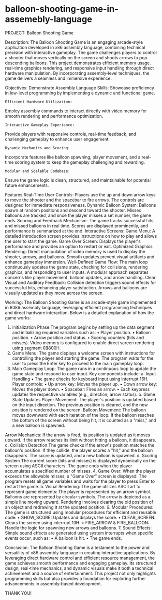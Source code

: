 # balloon-shooting-game-in-assemebly-language
PROJECT: Balloon Shooting Game
	
Description:
The Balloon Shooting Game is an engaging arcade-style application developed in x86 assembly language, combining technical precision with interactive gameplay. The game challenges players to control a shooter that moves vertically on the screen and shoots arrows to pop descending balloons. This project demonstrates efficient memory usage, real-time graphics rendering, and responsive input handling through direct hardware manipulation. By incorporating assembly-level techniques, the game delivers a seamless and immersive experience.

Objectives:
 	Demonstrate Assembly Language Skills:
Showcase proficiency in low-level programming by implementing a dynamic and functional game.

 	Efficient Hardware Utilization:
Employ assembly commands to interact directly with video memory for smooth rendering and performance optimization.

 	Interactive Gameplay Experience:
Provide players with responsive controls, real-time feedback, and challenging gameplay to enhance user engagement.

 	Dynamic Mechanics and Scoring:
Incorporate features like balloon spawning, player movement, and a real-time scoring system to keep the gameplay challenging and rewarding.

 	Modular and Scalable Codebase:
Ensure the game logic is clean, structured, and maintainable for potential future enhancements.




Features
 	Real-Time User Controls: 
Players use the up and down arrow keys to move the shooter and the spacebar to fire arrows.
The controls are designed for immediate responsiveness.
 	Dynamic Balloon System:
Balloons spawn at random positions and descend toward the shooter.
Missed balloons are tracked, and once the player misses a set number, the game ends.
 	Scoring and Feedback Mechanism:
The game tracks successful hits and missed balloons in real time.
Scores are displayed prominently, and performance is summarized at the end.
 	Interactive Screens:
Game Menu: A detailed introduction screen provides instructions on how to play and allows the user to start the game.
 	Game Over Screen: 
Displays the player's performance and provides an option to restart or exit.
 	Optimized Graphics Rendering:
Direct manipulation of video memory is used to display the shooter, arrows, and balloons.
Smooth updates prevent visual artifacts and enhance gameplay immersion.
 	Well-Defined Game Flow:
The main loop continuously updates the game state, checking for collisions, rendering graphics, and responding to user inputs.
A modular approach separates concerns like player movement, balloon updates, and arrow handling.
 	Clear Visual and Auditory Feedback:
 Collision detection triggers sound effects for successful hits, enhancing player                                              satisfaction.
 Arrows and balloons are visually updated as they move across the screen.





Working:
The Balloon Shooting Game is an arcade-style game implemented in 8086 assembly language, leveraging efficient programming techniques and direct hardware interaction. Below is a detailed explanation of how the game works:
1. Initialization Phase
The program begins by setting up the data segment and initializing required variables such as:
•	Player position.
•	Balloon position.
•	Arrow position and status.
•	Scoring counters (hits and misses).
Video memory is configured to enable direct screen rendering using segment 0B800H.
2. Game Menu:
The game displays a welcome screen with instructions for controlling the player and starting the game.
The program waits for the user to press the Enter key to proceed to the main gameplay loop.
3. Main Gameplay Loop:
The game runs in a continuous loop to update the game state and respond to user input. Key components include:
a. Input Handling
•	The game checks for keyboard input using interrupt 16H.
Player controls:
•	Up arrow key: Moves the player up.
•	Down arrow key: Moves the player down.
•	Spacebar: Fires an arrow.
•	Each keypress updates the respective variables (e.g., direction, arrow status).
b. Game State Updates
Player Movement:
The player's position is updated based on the input direction.
The previous position is cleared, and the new position is rendered on the screen.
Balloon Movement:
The balloon moves downward with each iteration of the loop.
If the balloon reaches the bottom of the screen without being hit, it is counted as a "miss," and a new balloon is spawned.


Arrow Mechanics:
If the arrow is fired, its position is updated as it moves upward.
If the arrow reaches its limit without hitting a balloon, it disappears.
c. Collision Detection
The game checks if the arrow's position matches the balloon's position.
If they collide, the player scores a "hit," and the balloon disappears.
The score is updated, and a new balloon is spawned.
d. Scoring System
The current score (hits and misses) is displayed dynamically on the screen using ASCII characters.
The game ends when the player accumulates a specified number of misses.
4. Game Over:
When the player exceeds the allowable misses, a "Game Over" screen is displayed.
The program resets all game variables and waits for the player to press Enter to restart the game.
5. Visual Rendering:
The game utilizes ASCII art to represent game elements:
The player is represented by an arrow symbol.
Balloons are represented by circular symbols.
The arrow is depicted as a simple line moving upward.
Rendering involves clearing the old position of an object and redrawing it at the updated position.
6. Modular Procedures:
The game is structured using modular procedures for efficient and reusable code:
•	SHOW_SCORE: Updates and displays the score.
•	CLEAR_SCREEN: Clears the screen using interrupt 10H.
•	FIRE_ARROW & FIRE_BALLOON: Handle the logic for spawning new arrows and balloons.
7. Sound Effects:
Simple sound effects are generated using system interrupts when specific events occur, such as:
•	A balloon is hit.
•	The game ends.

Conclusion:
The Balloon Shooting Game is a testament to the power and versatility of x86 assembly language in creating interactive applications. By leveraging direct hardware control and efficient resource management, the game achieves smooth performance and engaging gameplay. Its structured design, real-time mechanics, and dynamic visuals make it both a technical achievement and a source of entertainment. This project not only highlights programming skills but also provides a foundation for exploring further advancements in assembly-based development.

THANK YOU!
